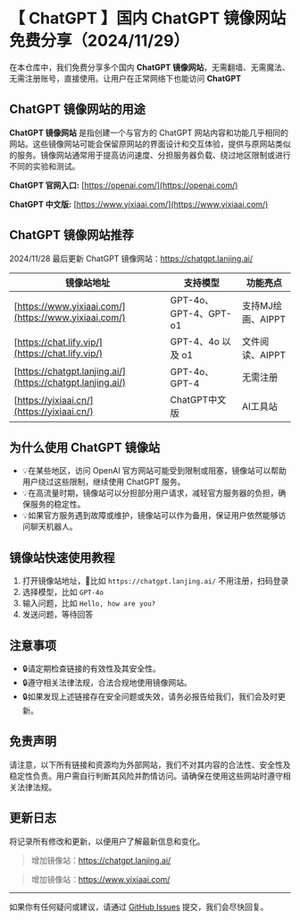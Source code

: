 # 【 ChatGPT 】国内 ChatGPT 镜像网站免费分享（2024/11/29）

在本仓库中，我们免费分享多个国内 **ChatGPT 镜像网站**，无需翻墙、无需魔法、无需注册账号，直接使用。让用户在正常网络下也能访问 **ChatGPT**

## ChatGPT 镜像网站的用途

**ChatGPT 镜像网站** 是指创建一个与官方的 ChatGPT 网站内容和功能几乎相同的网站。这些镜像网站可能会保留原网站的界面设计和交互体验，提供与原网站类似的服务。镜像网站通常用于提高访问速度、分担服务器负载、绕过地区限制或进行不同的实验和测试。

**ChatGPT 官网入口:** [https://openai.com/](https://openai.com/)

**ChatGPT 中文版:** [https://www.yixiaai.com/](https://www.yixiaai.com/)

## ChatGPT 镜像网站推荐

2024/11/28 最后更新 ChatGPT 镜像网站：https://chatgpt.lanjing.ai/


| 镜像站地址   | 支持模型       | 功能亮点          |
| ------------ | -------------- | ----------------- |
| [https://www.yixiaai.com/](https://www.yixiaai.com/) | GPT-4o、GPT-4、GPT-o1 | 支持MJ绘画、AIPPT |
| [https://chat.lify.vip/](https://chat.lify.vip/) | GPT-4、4o 以及 o1 | 文件阅读、AIPPT |
| [https://chatgpt.lanjing.ai/](https://chatgpt.lanjing.ai/) | GPT-4o、GPT-4 | 无需注册 |
| [https://yixiaai.cn/](https://yixiaai.cn/) | ChatGPT中文版 | AI工具站 |

## 为什么使用 ChatGPT 镜像站

- 💡在某些地区，访问 OpenAI 官方网站可能受到限制或阻塞，镜像站可以帮助用户绕过这些限制，继续使用 ChatGPT 服务。
- 💡在高流量时期，镜像站可以分担部分用户请求，减轻官方服务器的负担，确保服务的稳定性。
- 💡如果官方服务遇到故障或维护，镜像站可以作为备用，保证用户依然能够访问聊天机器人。

## 镜像站快速使用教程

1. 打开镜像站地址，🌟比如 `https://chatgpt.lanjing.ai/` 不用注册，扫码登录
2. 选择模型，比如 `GPT-4o`
3. 输入问题，比如 `Hello, how are you?`
4. 发送问题，等待回答

## 注意事项

- 🔒请定期检查链接的有效性及其安全性。
- 🔒遵守相关法律法规，合法合规地使用镜像网站。
- 🔒如果发现上述链接存在安全问题或失效，请务必报告给我们，我们会及时更新。

## 免责声明
请注意，以下所有链接和资源均为外部网站，我们不对其内容的合法性、安全性及稳定性负责。用户需自行判断其风险并酌情访问。请确保在使用这些网站时遵守相关法律法规。

## 更新日志

将记录所有修改和更新，以便用户了解最新信息和变化。
>增加镜像站：https://chatgpt.lanjing.ai/

>增加镜像站：https://www.yixiaai.com/

---

如果你有任何疑问或建议，请通过 [GitHub Issues](https://github.com) 提交，我们会尽快回复。
